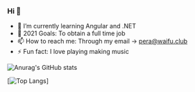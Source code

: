 ### Hi 👋

- 🌱 I’m currently learning Angular and .NET
- 🤔 2021 Goals: To obtain a full time job
- 📫 How to reach me: Through my email -> pera@waifu.club
- ⚡ Fun fact: I love playing making music

![Anurag's GitHub stats](https://github-readme-stats.vercel.app/api?username=nbapera&show_icons=true)


[![Top Langs](https://github-readme-stats.vercel.app/api/top-langs/?username=nbapera)]
